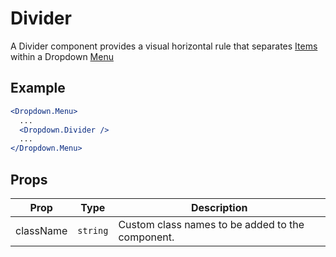 # Divider

A Divider component provides a visual horizontal rule that separates [Items](./Item.md) within a Dropdown [Menu](./Menu.md)


## Example

```jsx
<Dropdown.Menu>
  ...
  <Dropdown.Divider />
  ...
</Dropdown.Menu>
```


## Props

| Prop | Type | Description |
| --- | --- | --- |
| className | `string` | Custom class names to be added to the component. |
